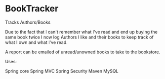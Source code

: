 BookTracker
===========

Tracks Authors/Books 

Due to the fact that I can't remember what I've read and end up buying the same book twice I now log Authors I like and their books to keep track of what I own and what I've read.

A report can be emailed of unread/unowned books to take to the bookstore.


Uses:

Spring core
Spring MVC
Spring Security
Maven
MySQL

